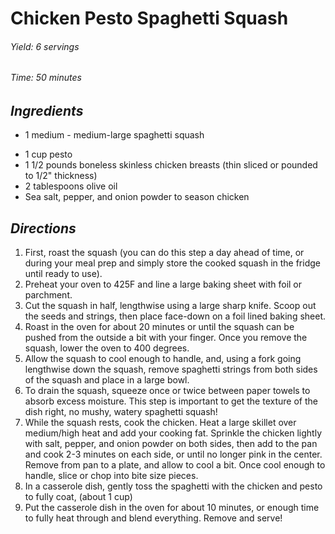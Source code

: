 # Chicken Pesto Spaghetti Squash

######  Yield: 6 servings
######  Time:  50 minutes

##  *Ingredients*
- 1 medium - medium-large spaghetti squash
<!--  -->
- 1 cup pesto
- 1 1/2 pounds boneless skinless chicken breasts (thin sliced or pounded to 1/2" thickness)
- 2 tablespoons olive oil
- Sea salt, pepper, and onion powder to season chicken

##  *Directions*
1. First, roast the squash (you can do this step a day ahead of time, or during your meal prep and simply store the cooked squash in the fridge until ready to use).
2. Preheat your oven to 425F and line a large baking sheet with foil or parchment.
3. Cut the squash in half, lengthwise using a large sharp knife. Scoop out the seeds and strings, then place face-down on a foil lined baking sheet.
4. Roast in the oven for about 20 minutes or until the squash can be pushed from the outside a bit with your finger. Once you remove the squash, lower the oven to 400 degrees.
5. Allow the squash to cool enough to handle, and, using a fork going lengthwise down the squash, remove spaghetti strings from both sides of the squash and place in a large bowl.
6. To drain the squash, squeeze once or twice between paper towels to absorb excess moisture. This step is important to get the texture of the dish right, no mushy, watery spaghetti squash!
7. While the squash rests, cook the chicken. Heat a large skillet over medium/high heat and add your cooking fat. Sprinkle the chicken lightly with salt, pepper, and onion powder on both sides, then add to the pan and cook 2-3 minutes on each side, or until no longer pink in the center. Remove from pan to a plate, and allow to cool a bit. Once cool enough to handle, slice or chop into bite size pieces.
8. In a casserole dish, gently toss the spaghetti with the chicken and pesto to fully coat, (about 1 cup)
9. Put the casserole dish in the oven for about 10 minutes, or enough time to fully heat through and blend everything. Remove and serve!